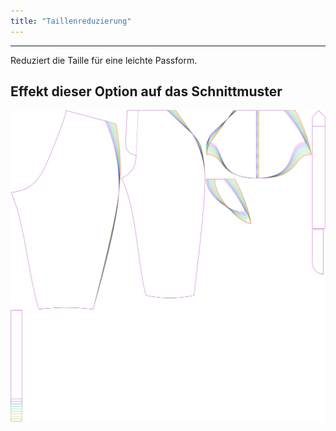 ```yaml
---
title: "Taillenreduzierung"
---
```


---

Reduziert die Taille für eine leichte Passform.

## Effekt dieser Option auf das Schnittmuster

![Dieses Bild zeigt den Effekt dieser Option, indem es mehrere Varianten überlagert, die einen anderen Wert für diese Option haben](cornelius_waistreduction_sample.svg "Effekt dieser Option auf das Schnittmuster")
